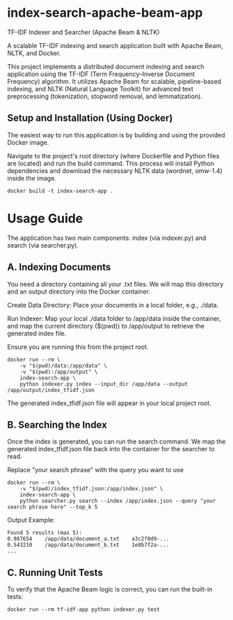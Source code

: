 # index-search-apache-beam-app

TF-IDF Indexer and Searcher (Apache Beam & NLTK)

A scalable TF-IDF indexing and search application built with Apache Beam, NLTK, and Docker.

This project implements a distributed document indexing and search application using the TF-IDF (Term Frequency–Inverse Document Frequency) algorithm. It utilizes Apache Beam for scalable, pipeline-based indexing, and NLTK (Natural Language Toolkit) for advanced text preprocessing (tokenization, stopword removal, and lemmatization).

## Setup and Installation (Using Docker)

The easiest way to run this application is by building and using the provided Docker image.

Navigate to the project's root directory (where Dockerfile and Python files are located) and run the build command. This process will install Python dependencies and download the necessary NLTK data (wordnet, omw-1.4) inside the image.

```
docker build -t index-search-app .
```
# Usage Guide

The application has two main components: index (via indexer.py) and search (via searcher.py).

## A. Indexing Documents

You need a directory containing all your .txt files. We will map this directory and an output directory into the Docker container.

Create Data Directory: Place your documents in a local folder, e.g., ./data.

Run Indexer: Map your local ./data folder to /app/data inside the container, and map the current directory ($(pwd)) to /app/output to retrieve the generated index file.

Ensure you are running this from the project root.
```
docker run --rm \
    -v "$(pwd)/data:/app/data" \
    -v "$(pwd):/app/output" \
    index-search-app \
    python indexer.py index --input_dir /app/data --output /app/output/index_tfidf.json
```


The generated index_tfidf.json file will appear in your local project root.

## B. Searching the Index

Once the index is generated, you can run the search command. We map the generated index_tfidf.json file back into the container for the searcher to read.

Replace "your search phrase" with the query you want to use
```
docker run --rm \
    -v "$(pwd)/index_tfidf.json:/app/index.json" \
    index-search-app \
    python searcher.py search --index /app/index.json --query "your search phrase here" --top_k 5
```


Output Example:

```
Found 5 results (max 5):
0.987654    /app/data/document_a.txt    a3c2f0d9-...
0.543210    /app/data/document_b.txt    1e8b7f2a-...
...
```


## C. Running Unit Tests

To verify that the Apache Beam logic is correct, you can run the built-in tests:
```
docker run --rm tf-idf-app python indexer.py test
```
